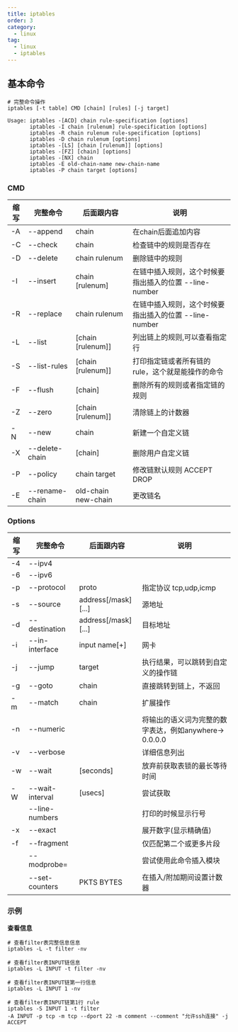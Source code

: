 ```yaml
---
title: iptables
order: 3
category:
  - linux
tag:
  - linux
  - iptables
---
```


## 基本命令

```shell
# 完整命令操作
iptables [-t table] CMD [chain] [rules] [-j target]

Usage: iptables -[ACD] chain rule-specification [options]
       iptables -I chain [rulenum] rule-specification [options]
       iptables -R chain rulenum rule-specification [options]
       iptables -D chain rulenum [options]
       iptables -[LS] [chain [rulenum]] [options]
       iptables -[FZ] [chain] [options]
       iptables -[NX] chain
       iptables -E old-chain-name new-chain-name
       iptables -P chain target [options]
```

### CMD

| 缩写  | 完整命令           | 后面跟内容               | 说明                                 |
|-----|----------------|---------------------|------------------------------------|
| -A  | --append       | chain               | 在chain后面追加内容                       |
| -C  | --check        | chain               | 检查链中的规则是否存在                        |
| -D  | --delete       | chain rulenum       | 删除链中的规则                            |
| -I  | --insert       | chain [rulenum]     | 在链中插入规则，这个时候要指出插入的位置 --line-number |
| -R  | --replace      | chain rulenum       | 在链中插入规则，这个时候要指出插入的位置 --line-number |
| -L  | --list         | [chain [rulenum]]   | 列出链上的规则,可以查看指定行                    |
| -S  | --list-rules   | [chain [rulenum]]   | 打印指定链或者所有链的rule，这个就是能操作的命令         |
| -F  | --flush        | [chain]             | 删除所有的规则或者指定链的规则                    |
| -Z  | --zero         | [chain [rulenum]]   | 清除链上的计数器                           |
| -N  | --new          | chain               | 新建一个自定义链                           |
| -X  | --delete-chain | [chain]             | 删除用户自定义链                           |
| -P  | --policy       | chain target        | 修改链默认规则 ACCEPT DROP                |
| -E  | --rename-chain | old-chain new-chain | 更改链名                               |

### Options

| 缩写  | 完整命令                 | 后面跟内容               | 说明                                   |
|-----|----------------------|---------------------|--------------------------------------|
| -4  | --ipv4               |                     |                                      |
| -6  | --ipv6               |                     |                                      |
| -p  | --protocol           | proto               | 指定协议 tcp,udp,icmp                    |
| -s  | --source             | address[/mask][...] | 源地址                                  |
| -d  | --destination        | address[/mask][...] | 目标地址                                 |
| -i  | --in-interface       | input name[+]       | 网卡                                   |
| -j  | --jump               | target              | 执行结果，可以跳转到自定义的操作链                    |
| -g  | --goto               | chain               | 直接跳转到链上，不返回                          |
| -m  | --match              | chain               | 扩展操作                                 |
| -n  | --numeric            |                     | 将输出的语义词为完整的数字表达，例如anywhere-> 0.0.0.0 |
| -v  | --verbose            |                     | 详细信息列出                               |
| -w  | --wait               | [seconds]           | 放弃前获取表锁的最长等待时间                       |
| -W  | --wait-interval      | [usecs]             | 尝试获取                                 |
|     | --line-numbers       |                     | 打印的时候显示行号                            |
| -x  | --exact              |                     | 展开数字(显示精确值)                          |
| -f  | --fragment           |                     | 仅匹配第二个或更多片段                          |
|     | --modprobe=<command> |                     | 尝试使用此命令插入模块                          |
|     | --set-counters       | PKTS BYTES          | 在插入/附加期间设置计数器                        |

### 示例

**查看信息**

```shell
# 查看filter表完整信息信息
iptables -L -t filter -nv

# 查看filter表INPUT链信息
iptables -L INPUT -t filter -nv

# 查看filter表INPUT链第一行信息
iptables -L INPUT 1 -nv

# 查看filter表INPUT链第1行 rule
iptables -S INPUT 1 -t filter 
-A INPUT -p tcp -m tcp --dport 22 -m comment --comment "允许ssh连接" -j ACCEPT
```

